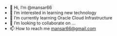 - 👋 Hi, I’m @mansar66
- 👀 I’m interested in learning new technology
- 🌱 I’m currently learning Oracle Cloud Infrastructure
- 💞️ I’m looking to collaborate on ...
- 📫 How to reach me mansar66@gmail.com

<!---
mansar66/mansar66 is a ✨ special ✨ repository because its `README.md` (this file) appears on your GitHub profile.
You can click the Preview link to take a look at your changes.
--->
